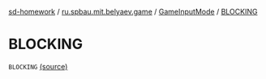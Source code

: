 [sd-homework](../../index.md) / [ru.spbau.mit.belyaev.game](../index.md) / [GameInputMode](index.md) / [BLOCKING](.)

# BLOCKING

`BLOCKING` [(source)](https://github.com/StasBel/sd-homework/blob/Roguelike/src/main/kotlin/ru/spbau/mit/belyaev/game/Game.kt#L12)
